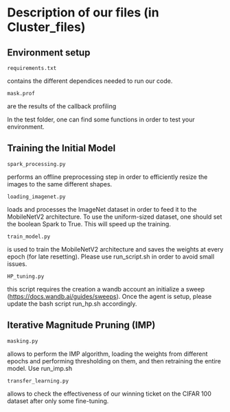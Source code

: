 # Description of our files (in Cluster_files)

## Environment setup 
```
requirements.txt
```
contains the different dependices needed to run our code.

```
mask.prof
```
are the results of the callback profiling

In the test folder, one can find some functions in order to test your environment.

## Training the Initial Model

```
spark_processing.py
```
performs an offline preprocessing step in order to efficiently resize the images to the same different shapes.

```
loading_imagenet.py
```
loads and processes the ImageNet dataset in order to feed it to the MobileNetV2 architecture. To use the uniform-sized dataset, one should set the boolean Spark to True. This will speed up the training.

```
train_model.py
```
is used to train the MobileNetV2 architecture and saves the weights at every epoch (for late resetting). Please use run_script.sh in order to avoid small issues. 

```
HP_tuning.py
```
this script requires the creation a wandb account an initialize a sweep (https://docs.wandb.ai/guides/sweeps). Once the agent is setup, please update the bash script run_hp.sh accordingly.

## Iterative Magnitude Pruning (IMP)
```
masking.py
```
allows to perform the IMP algorithm, loading the weights from different epochs and performing thresholding on them, and then retraining the entire model. Use run_imp.sh

```
transfer_learning.py
```
allows to check the effectiveness of our winning ticket on the CIFAR 100 dataset after only some fine-tuning. 




